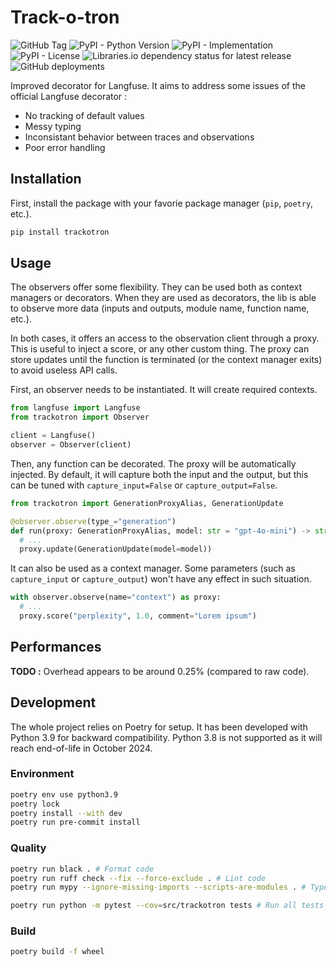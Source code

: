 # Track-o-tron

![GitHub Tag](https://img.shields.io/github/v/tag/bendabir/trackotron?sort=semver&label=version)
![PyPI - Python Version](https://img.shields.io/pypi/pyversions/trackotron)
![PyPI - Implementation](https://img.shields.io/pypi/implementation/trackotron)
![PyPI - License](https://img.shields.io/pypi/l/trackotron)
![Libraries.io dependency status for latest release](https://img.shields.io/librariesio/release/pypi/trackotron)
![GitHub deployments](https://img.shields.io/github/deployments/bendabir/trackotron/release?label=release)

Improved decorator for Langfuse. It aims to address some issues of the official Langfuse decorator :

- No tracking of default values
- Messy typing
- Inconsistant behavior between traces and observations
- Poor error handling

## Installation

First, install the package with your favorie package manager (`pip`, `poetry`, etc.).

```python
pip install trackotron
```

## Usage

The observers offer some flexibility. They can be used both as context managers or decorators. When they are used as decorators, the lib is able to observe more data (inputs and outputs, module name, function name, etc.).

In both cases, it offers an access to the observation client through a proxy. This is useful to inject a score, or any other custom thing. The proxy can store updates until the function is terminated (or the context manager exits) to avoid useless API calls.

First, an observer needs to be instantiated. It will create required contexts.

```python
from langfuse import Langfuse
from trackotron import Observer

client = Langfuse()
observer = Observer(client)
```

Then, any function can be decorated. The proxy will be automatically injected. By default, it will capture both the input and the output, but this can be tuned with `capture_input=False` or `capture_output=False`.

```python
from trackotron import GenerationProxyAlias, GenerationUpdate

@observer.observe(type_="generation")
def run(proxy: GenerationProxyAlias, model: str = "gpt-4o-mini") -> str:
  # ...
  proxy.update(GenerationUpdate(model=model))
```

It can also be used as a context manager. Some parameters (such as `capture_input` or `capture_output`) won't have any effect in such situation.

```python
with observer.observe(name="context") as proxy:
  # ...
  proxy.score("perplexity", 1.0, comment="Lorem ipsum")
```

## Performances

**TODO :** Overhead appears to be around 0.25% (compared to raw code).

## Development

The whole project relies on Poetry for setup. It has been developed with Python 3.9 for backward compatibility. Python 3.8 is not supported as it will reach end-of-life in October 2024.

### Environment

```bash
poetry env use python3.9
poetry lock
poetry install --with dev
poetry run pre-commit install
```

### Quality

```bash
poetry run black . # Format code
poetry run ruff check --fix --force-exclude . # Lint code
poetry run mypy --ignore-missing-imports --scripts-are-modules . # Type check code
```

```bash
poetry run python -m pytest --cov=src/trackotron tests # Run all tests
```

### Build

```bash
poetry build -f wheel
```
